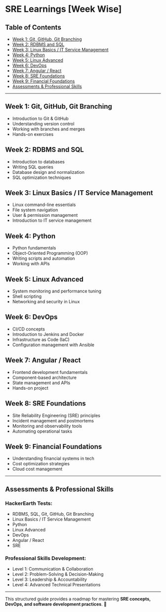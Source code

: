 # SRE Learnings [Week Wise] 

## Table of Contents  
- [Week 1: Git, GitHub, Git Branching](https://github.com/YashSri17/mthree-training-notes/tree/main/Week%201) 
- [Week 2: RDBMS and SQL](#week-2-rdbms-and-sql)  
- [Week 3: Linux Basics / IT Service Management](#week-3-linux-basics--it-service-management)  
- [Week 4: Python](#week-4-python)  
- [Week 5: Linux Advanced](#week-5-linux-advanced)  
- [Week 6: DevOps](#week-6-devops)  
- [Week 7: Angular / React](#week-7-angular--react)  
- [Week 8: SRE Foundations](#week-8-sre-foundations)  
- [Week 9: Financial Foundations](#week-9-financial-foundations)  
- [Assessments & Professional Skills](#assessments--professional-skills)  

---

## Week 1: Git, GitHub, Git Branching  
- Introduction to Git & GitHub  
- Understanding version control  
- Working with branches and merges  
- Hands-on exercises  

## Week 2: RDBMS and SQL  
- Introduction to databases  
- Writing SQL queries  
- Database design and normalization  
- SQL optimization techniques  

## Week 3: Linux Basics / IT Service Management  
- Linux command-line essentials  
- File system navigation  
- User & permission management  
- Introduction to IT service management  

## Week 4: Python  
- Python fundamentals  
- Object-Oriented Programming (OOP)  
- Writing scripts and automation  
- Working with APIs  

## Week 5: Linux Advanced  
- System monitoring and performance tuning  
- Shell scripting  
- Networking and security in Linux  

## Week 6: DevOps  
- CI/CD concepts  
- Introduction to Jenkins and Docker  
- Infrastructure as Code (IaC)  
- Configuration management with Ansible  

## Week 7: Angular / React  
- Frontend development fundamentals  
- Component-based architecture  
- State management and APIs  
- Hands-on project  

## Week 8: SRE Foundations  
- Site Reliability Engineering (SRE) principles  
- Incident management and postmortems  
- Monitoring and observability tools  
- Automating operational tasks  

## Week 9: Financial Foundations  
- Understanding financial systems in tech  
- Cost optimization strategies  
- Cloud cost management  

---

## Assessments & Professional Skills  
### **HackerEarth Tests:**  
- RDBMS, SQL, Git, GitHub, Git Branching  
- Linux Basics / IT Service Management  
- Python  
- Linux Advanced  
- DevOps  
- Angular / React  
- SRE  

### **Professional Skills Development:**  
- Level 1: Communication & Collaboration  
- Level 2: Problem-Solving & Decision-Making  
- Level 3: Leadership & Accountability  
- Level 4: Advanced Technical Presentations  

---

This structured guide provides a roadmap for mastering **SRE concepts, DevOps, and software development practices**. 🚀  
